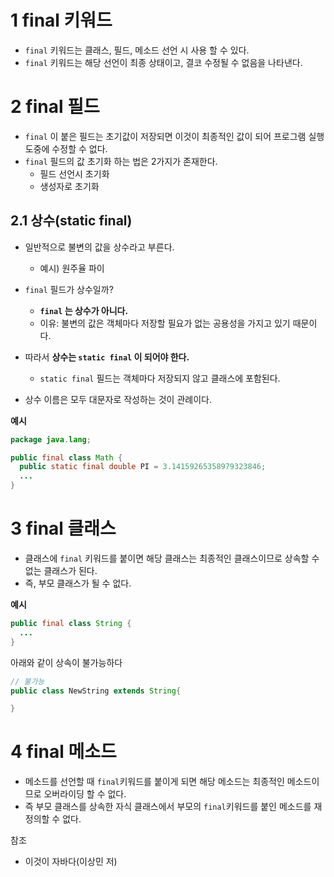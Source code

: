 # 1 final 키워드

* `final` 키워드는 클래스, 필드, 메소드 선언 시 사용 할 수 있다.
* `final` 키워드는 해당 선언이 최종 상태이고, 결코 수정될 수 없음을 나타낸다.



# 2 final 필드

* `final` 이 붙은 필드는 초기값이 저장되면 이것이 최종적인 값이 되어 프로그램 실행 도중에 수정할 수 없다.
* `final` 필드의 값 초기화 하는 법은 2가지가 존재한다.
  * 필드 선언시 초기화
  * 생성자로 초기화



## 2.1 상수(static final)

* 일반적으로 불변의 값을 상수라고 부른다.

  * 예시) 원주율 파이
* `final` 필드가 상수일까?
  * **`final` 는 상수가 아니다.**
  * 이유: 불변의 값은 객체마다 저장할 필요가 없는 공용성을 가지고 있기 때문이다.
* 따라서 **상수는 `static final` 이 되어야 한다.**

  * `static final` 필드는 객체마다 저장되지 않고 클래스에 포함된다.
* 상수 이름은 모두 대문자로 작성하는 것이 관례이다.



**예시**

```java
package java.lang;

public final class Math {
  public static final double PI = 3.14159265358979323846;
  ...
}
```



# 3 final 클래스

* 클래스에 `final` 키워드를 붙이면 해당 클래스는 최종적인 클래스이므로 상속할 수 없는 클래스가 된다. 
* 즉, 부모 클래스가 될 수 없다.



**예시**

```java
public final class String {
  ...
}
```

아래와 같이 상속이 불가능하다

```java
// 불가능
public class NewString extends String{

}
```



# 4 final 메소드

* 메소드를 선언할 때 `final`키워드를 붙이게 되면 해당 메소드는 최종적인 메소드이므로 오버라이딩 할 수 없다. 
* 즉 부모 클래스를 상속한 자식 클래스에서 부모의 `final`키워드를 붙인 메소드를 재정의할 수 없다.



참조

* 이것이 자바다(이상민 저)

